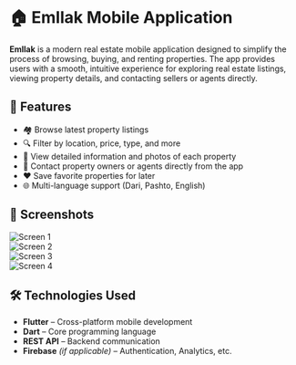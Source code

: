 # 🏠 Emllak Mobile Application

**Emllak** is a modern real estate mobile application designed to simplify the process of browsing, buying, and renting properties. The app provides users with a smooth, intuitive experience for exploring real estate listings, viewing property details, and contacting sellers or agents directly.

## 🚀 Features

- 🏘️ Browse latest property listings
- 🔍 Filter by location, price, type, and more
- 📱 View detailed information and photos of each property
- 💬 Contact property owners or agents directly from the app
- ❤️ Save favorite properties for later
- 🌐 Multi-language support (Dari, Pashto, English)

## 📸 Screenshots

![Screen 1](assets/screens/screen1.jpg)  
![Screen 2](assets/screens/screen2.jpg)  
![Screen 3](assets/screens/screen3.jpg)  
![Screen 4](assets/screens/screen4.jpg)

## 🛠️ Technologies Used

- **Flutter** – Cross-platform mobile development
- **Dart** – Core programming language
- **REST API** – Backend communication
- **Firebase** *(if applicable)* – Authentication, Analytics, etc.

